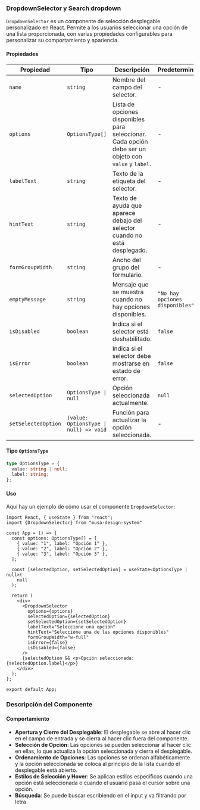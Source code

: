 ### DropdownSelector y Search dropdown

`DropdownSelector` es un componente de selección desplegable personalizado en React. Permite a los usuarios seleccionar una opción de una lista proporcionada, con varias propiedades configurables para personalizar su comportamiento y apariencia.

#### Propiedades

| Propiedad           | Tipo                                   | Descripción                                                                                           | Predeterminado                  |
| ------------------- | -------------------------------------- | ----------------------------------------------------------------------------------------------------- | ------------------------------- |
| `name`              | `string`                               | Nombre del campo del selector.                                                                        | -                               |
| `options`           | `OptionsType[]`                        | Lista de opciones disponibles para seleccionar. Cada opción debe ser un objeto con `value` y `label`. | -                               |
| `labelText`         | `string`                               | Texto de la etiqueta del selector.                                                                    | -                               |
| `hintText`          | `string`                               | Texto de ayuda que aparece debajo del selector cuando no está desplegado.                             | -                               |
| `formGroupWidth`    | `string`                               | Ancho del grupo del formulario.                                                                       | -                               |
| `emptyMessage`      | `string`                               | Mensaje que se muestra cuando no hay opciones disponibles.                                            | `"No hay opciones disponibles"` |
| `isDisabled`        | `boolean`                              | Indica si el selector está deshabilitado.                                                             | `false`                         |
| `isError`           | `boolean`                              | Indica si el selector debe mostrarse en estado de error.                                              | `false`                         |
| `selectedOption`    | `OptionsType \| null`                  | Opción seleccionada actualmente.                                                                      | `null`                          |
| `setSelectedOption` | `(value: OptionsType \| null) => void` | Función para actualizar la opción seleccionada.                                                       | -                               |

#### Tipo `OptionsType`

```typescript
type OptionsType = {
  value: string | null;
  label: string;
};
```

#### Uso

Aquí hay un ejemplo de cómo usar el componente `DropdownSelector`:

```tsx
import React, { useState } from "react";
import {DropdownSelector} from "musa-design-system"

const App = () => {
  const options: OptionsType[] = [
    { value: "1", label: "Opción 1" },
    { value: "2", label: "Opción 2" },
    { value: "3", label: "Opción 3" },
  ];

  const [selectedOption, setSelectedOption] = useState<OptionsType | null>(
    null
  );

  return (
    <div>
      <DropdownSelector
        options={options}
        selectedOption={selectedOption}
        setSelectedOption={setSelectedOption}
        labelText="Seleccione una opción"
        hintText="Seleccione una de las opciones disponibles"
        formGroupWidth="w-full"
        isError={false}
        isDisabled={false}
      />
      {selectedOption && <p>Opción seleccionada: {selectedOption.label}</p>}
    </div>
  );
};

export default App;
```

### Descripción del Componente

#### Comportamiento

- **Apertura y Cierre del Desplegable**: El desplegable se abre al hacer clic en el campo de entrada y se cierra al hacer clic fuera del componente.
- **Selección de Opción**: Las opciones se pueden seleccionar al hacer clic en ellas, lo que actualiza la opción seleccionada y cierra el desplegable.
- **Ordenamiento de Opciones**: Las opciones se ordenan alfabéticamente y la opción seleccionada se coloca al principio de la lista cuando el desplegable está abierto.
- **Estilos de Selección y Hover**: Se aplican estilos específicos cuando una opción está seleccionada o cuando el usuario pasa el cursor sobre una opción.
- **Búsqueda**: Se puede buscar escribiendo en el input y va filtrando por letra